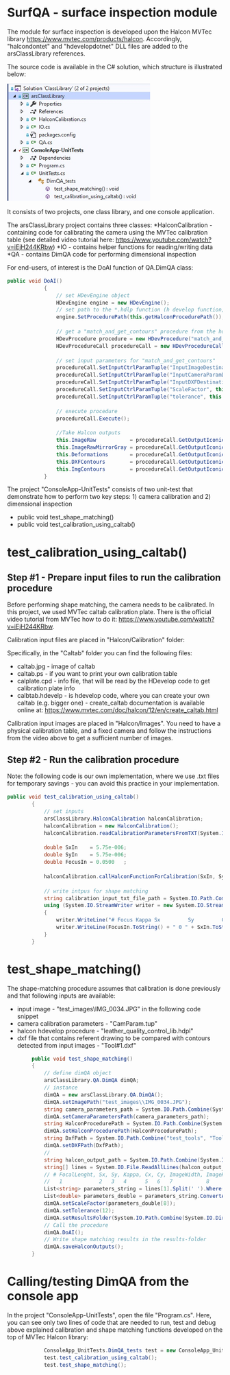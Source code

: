 # SurfQA - surface inspection module

The module for surface inspection is developed upon the Halcon MVTec library https://www.mvtec.com/products/halcon. Accordingly, "halcondontet" and "hdevelopdotnet" DLL files are added to the arsClassLibrary references. 

The source code is available in the C# solution, which structure is illustrated below: 

![project image](https://github.com/ArsoVukicevic/AI4DimAndSurfQA/blob/main/DimQA/VS_project.jpg)

It consists of two projects, one class library, and one console application. 

The arsClassLibrary project contains three classes:
*HalconCalibration - containing  code for calibrating the camera using the MVTec calibration table (see detailed video tutorial here: https://www.youtube.com/watch?v=iEjH244KRbw)
*IO - contains helper functions for reading/writing data
*QA - contains DimQA code for performing dimensional inspection

For end-users, of interest is the DoAI function of QA.DimQA class:
```C#
public void DoAI()
            {
                // set HDevEngine object
                HDevEngine engine = new HDevEngine();
                // set path to the *.hdlp function (h develop function, in this project this is "leather_quality_control_lib.hdpl")
                engine.SetProcedurePath(this.getHalconProcedurePath());

                // get a "match_and_get_contours" procedure from the hdlp
                HDevProcedure procedure = new HDevProcedure("match_and_get_contours");
                HDevProcedureCall procedureCall = new HDevProcedureCall(procedure);

                // set input parameters for "match_and_get_contours"
                procedureCall.SetInputCtrlParamTuple("InputImageDestination", this.getImagePath());
                procedureCall.SetInputCtrlParamTuple("InputCameraParamDestination", this.getCameraParametersPath());
                procedureCall.SetInputCtrlParamTuple("InputDXFDestination", this.getDXFPath());
                procedureCall.SetInputCtrlParamTuple("ScaleFactor", this.getScaleFactor());
                procedureCall.SetInputCtrlParamTuple("tolerance", this.getTolerance());

                // execute procedure
                procedureCall.Execute();

                //Take Halcon outputs
                this.ImageRaw           = procedureCall.GetOutputIconicParamImage("Image");
                this.ImageRawMirrorGray = procedureCall.GetOutputIconicParamImage("ImageMirror");
                this.Deformations       = procedureCall.GetOutputIconicParamXld("Deformations");
                this.DXFContours        = procedureCall.GetOutputIconicParamXld("DXFContours");
                this.ImgContours        = procedureCall.GetOutputIconicParamXld("ImgContours");
            }
```

The project "ConsoleApp-UnitTests" consists of two unit-test that demonstrate how to perform two key steps: 1) camera calibration and 2) dimensional inspection 
* public void test_shape_matching()
* public void test_calibration_using_caltab()

# test_calibration_using_caltab()

## Step #1 - Prepare input files to run the calibration procedure

Before performing shape matching, the camera needs to be calibrated. In this project, we used MVTec caltab calibration plate. There is the official video tutorial from MVTec how to do it: https://www.youtube.com/watch?v=iEjH244KRbw.

Calibration input files are placed in "Halcon/Calibration" folder: 

Specifically, in the "Caltab" folder you can find the following files:
* caltab.jpg      - image of caltab
* caltab.ps       - if you want to print your own calibration table
* calplate.cpd    - info file, that will be read by the HDevelop code to get calibration plate info
* calbtab.hdevelp - is hdevelop code, where you can create your own caltab (e.g. bigger one) - create_caltab documentation is available online at: https://www.mvtec.com/doc/halcon/12/en/create_caltab.html

Calibration input images are placed in "Halcon/Images". You need to have a physical calibration table, and a fixed camera and follow the instructions from the video above to get a sufficient number of images. 

## Step #2 - Run the calibration procedure

Note: the following code is our own implementation, where we use .txt files for temporary savings  - you can avoid this practice in your implementation. 

```C#
public void test_calibration_using_caltab()
        {
            // set inputs
            arsClassLibrary.HalconCalibration halconCalibration;
            halconCalibration = new HalconCalibration();
            halconCalibration.readCalibrationParametersFromTXT(System.IO.Path.Combine(halconCalibration.getCalibrationFolderPath(), "HalconInput.txt"));

            double SxIn    = 5.75e-006;
            double SyIn    = 5.75e-006;
            double FocusIn = 0.0500   ;

            halconCalibration.callHalconFunctionForCalibration(SxIn, SyIn, FocusIn);

            // write intpus for shape matching
            string calibration_input_txt_file_path = System.IO.Path.Combine(halconCalibration.getCalibrationFolderPath(), "HalconInput.txt");
            using (System.IO.StreamWriter writer = new System.IO.StreamWriter(calibration_input_txt_file_path))
            {
                writer.WriteLine("# Focus Kappa Sx         Sy         Cx  Cy  ImageWidth  ImageHeight ScaleFactor");
                writer.WriteLine(FocusIn.ToString() + " 0 " + SxIn.ToString() + " " + SyIn.ToString() + " 0   0   0           0  " + halconCalibration.getScaleFactor().ToString());
            }
        }
```

# test_shape_matching()

The shape-matching procedure assumes that calibration is done previously and that following inputs are available:
* input image - "test_images\\IMG_0034.JPG" in the following code snippet
* camera calibration parameters - "CamParam.tup"
* halcon hdevelop procedure - "leather_quality_control_lib.hdpl"
* dxf file that contains referent drawing to be compared with contours detected from input images - "Tool#1.dxf"

```C#
        public void test_shape_matching()
        {
            // define dimQA object
            arsClassLibrary.QA.DimQA dimQA;
            // instance
            dimQA = new arsClassLibrary.QA.DimQA();
            dimQA.setImagePath("test_images\\IMG_0034.JPG");
            string camera_parameters_path = System.IO.Path.Combine(System.IO.Directory.GetCurrentDirectory(), "Halcon", "Calibration", "CamParam.tup");
            dimQA.setCameraParametersPath(camera_parameters_path);
            string HalconProcedurePath = System.IO.Path.Combine(System.IO.Directory.GetCurrentDirectory(), "Halcon", "leather_quality_control_lib.hdpl");
            dimQA.setHalconProcedurePath(HalconProcedurePath);
            string DxfPath = System.IO.Path.Combine("test_tools", "Tool#1.dxf");
            dimQA.setDXFPath(DxfPath); 
            //
            string halcon_output_path = System.IO.Path.Combine(System.IO.Directory.GetCurrentDirectory(), "Halcon", "Calibration", "HalconOutput.txt");
            string[] lines = System.IO.File.ReadAllLines(halcon_output_path);
            // # FocalLenght, Sx, Sy, Kappa, Cx, Cy, ImageWidth, ImageHeight, ScaleFactor
            //   1            2   3   4      5   6   7           8            9
            List<string> parameters_string = lines[1].Split(' ').Where(x => !string.IsNullOrWhiteSpace(x)).ToList();
            List<double> parameters_double = parameters_string.ConvertAll(double.Parse);
            dimQA.setScaleFactor(parameters_double[8]);
            dimQA.setTolerance(12);
            dimQA.setResultsFolder(System.IO.Path.Combine(System.IO.Directory.GetCurrentDirectory(), "Halcon", "ShapeMatching", "Outputs"));
            // Call the procedure
            dimQA.DoAI();
            // Write shape matching results in the results-folder
            dimQA.saveHalconOutputs();
        }
```


# Calling/testing DimQA from the console app

In the project "ConsoleApp-UnitTests", open the file "Program.cs". Here, you can see only two lines of code that are needed to run, test and debug above explained calibration and shape matching functions developed on the top of MVTec Halcon library:

```C#
            ConsoleApp_UnitTests.DimQA_tests test = new ConsoleApp_UnitTests.DimQA_tests();
            test.test_calibration_using_caltab();
            test.test_shape_matching();
```
